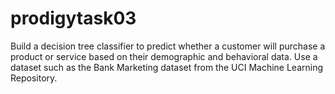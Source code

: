 # prodigytask03
Build a decision tree classifier to predict whether a customer will purchase a product or service based on their demographic and behavioral data. Use a dataset such as the Bank Marketing dataset from the UCI Machine Learning Repository.
